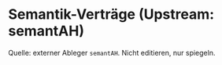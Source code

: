 # Semantik-Verträge (Upstream: semantAH)

Quelle: externer Ableger `semantAH`. Nicht editieren, nur spiegeln.
